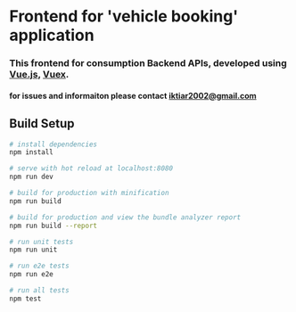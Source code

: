 # Frontend  for 'vehicle booking'  application

### This frontend for consumption Backend APIs, developed using [Vue.js](https://vuejs.org/), [Vuex](https://github.com/vuejs/vuex).
#### for issues and informaiton please contact iktiar2002@gmail.com

## Build Setup

``` bash
# install dependencies
npm install

# serve with hot reload at localhost:8080
npm run dev

# build for production with minification
npm run build

# build for production and view the bundle analyzer report
npm run build --report

# run unit tests
npm run unit

# run e2e tests
npm run e2e

# run all tests
npm test
```
